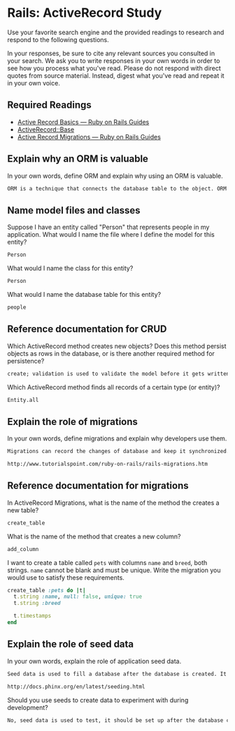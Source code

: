 # Rails: ActiveRecord Study

Use your favorite search engine and the provided readings to research and
respond to the following questions.

In your responses, be sure to cite any relevant sources you consulted in your
search. We ask you to write responses in your own words in order to see how you
process what you've read. Please do not respond with direct quotes from source
material. Instead, digest what you've read and repeat it in your own voice.

## Required Readings

-   [Active Record Basics — Ruby on Rails Guides](http://guides.rubyonrails.org/active_record_basics.html)
-   [ActiveRecord::Base](http://api.rubyonrails.org/classes/ActiveRecord/Base.html)
-   [Active Record Migrations — Ruby on Rails Guides](http://guides.rubyonrails.org/active_record_migrations.html)

## Explain why an ORM is valuable

In your own words, define ORM and explain why using an ORM is valuable.

```md
ORM is a technique that connects the database table to the object. ORM make the object-oriented programming languages easy to access the database.
```

## Name model files and classes

Suppose I have an entity called "Person" that represents people in my
application. What would I name the file where I define the model for this
entity?

```md
Person
```

What would I name the class for this entity?

```md
Person
```

What would I name the database table for this entity?

```md
people
```

## Reference documentation for CRUD

Which ActiveRecord method creates new objects? Does this method persist objects
as rows in the database, or is there another required method for persistence?

```md
create; validation is used to validate the model before it gets written into database.
```

Which ActiveRecord method finds all records of a certain type (or entity)?

```md
Entity.all
```

## Explain the role of migrations

In your own words, define migrations and explain why developers use them.

```md
Migrations can record the changes of database and keep it synchronized. It's convenient for developers to update the database.

http://www.tutorialspoint.com/ruby-on-rails/rails-migrations.htm
```

## Reference documentation for migrations

In ActiveRecord Migrations, what is the name of the method the creates a new
table?

```md
create_table
```

What is the name of the method that creates a new column?

```md
add_column
```

I want to create a table called `pets` with columns `name` and `breed`, both
strings. `name` cannot be blank and must be unique. Write the migration you
would use to satisfy these requirements.

```ruby
create_table :pets do |t|
  t.string :name, null: false, unique: true
  t.string :breed

  t.timestamps
end
```

## Explain the role of seed data

In your own words, explain the role of application seed data.

```md
Seed data is used to fill a database after the database is created. It can quickly test and start migration.

http://docs.phinx.org/en/latest/seeding.html
```

Should you use seeds to create data to experiment with during development?

```md
No, seed data is used to test, it should be set up after the database created.
```
